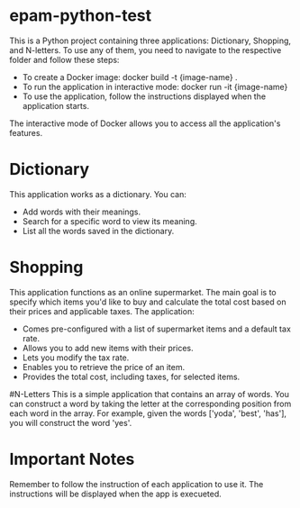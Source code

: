 # epam-python-test
This is a Python project containing three applications: Dictionary, Shopping, and N-letters. To use any of them, you need to navigate to the respective folder and follow these steps:

- To create a Docker image: docker build -t {image-name} .
- To run the application in interactive mode: docker run -it {image-name}
- To use the application, follow the instructions displayed when the application starts.

The interactive mode of Docker allows you to access all the application's features.


# Dictionary
This application works as a dictionary. You can:

- Add words with their meanings.
- Search for a specific word to view its meaning.
- List all the words saved in the dictionary.

# Shopping
This application functions as an online supermarket. The main goal is to specify which items you'd like to buy and calculate the total cost based on their prices and applicable taxes. The application:

- Comes pre-configured with a list of supermarket items and a default tax rate.
- Allows you to add new items with their prices.
- Lets you modify the tax rate.
- Enables you to retrieve the price of an item.
- Provides the total cost, including taxes, for selected items.

#N-Letters
This is a simple application that contains an array of words. You can construct a word by taking the letter at the corresponding position from each word in the array.
For example, given the words ['yoda', 'best', 'has'], you will construct the word 'yes'.

# Important Notes
Remember to follow the instruction of each application to use it. The instructions will be displayed when the app is execueted.
